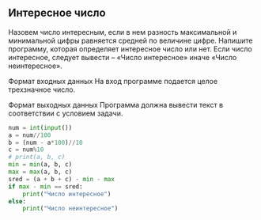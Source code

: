 ## Интересное число
Назовем число интересным, если в нем разность максимальной и минимальной цифры равняется средней по величине цифре. Напишите программу, которая определяет интересное число или нет. Если число интересное, следует вывести – «Число интересное» иначе «Число неинтересное».

Формат входных данных
На вход программе подается целое трехзначное число.

Формат выходных данных
Программа должна вывести текст в соответствии с условием задачи.

```python
num = int(input())
a = num//100
b = (num - a*100)//10
c = num%10
# print(a, b, c)
min = min(a, b, c)
max = max(a, b, c)
sred = (a + b + c) - min - max
if max - min == sred:
    print("Число интересное")
else:
    print("Число неинтересное")
```
